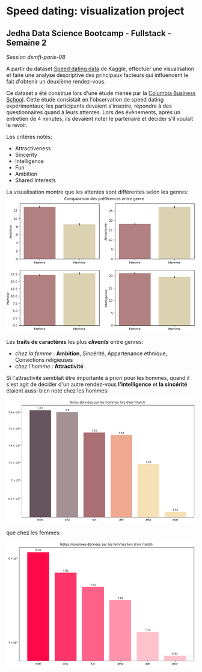 # Speed dating: visualization project

## Jedha Data Science Bootcamp - Fullstack - Semaine 2

_Session dsmft-paris-08_

A partir du dataset [Speed dating data](https://www.kaggle.com/annavictoria/speed-dating-experiment/) de Kaggle, effectuer une visualisation et faire une analyse descriptive des principaux facteurs qui influencent le fait d'obtenir un deuxième rendez-vous.

Ce dataset a été constitué lors d'une étude menée par la [Columbia Business School](http://faculty.chicagobooth.edu/emir.kamenica/documents/genderDifferences.pdf).
Cette étude consistait en l'observation de speed dating expérimentaux; les participants devaient s'inscrire, répondre à des questionnaires quand à leurs attentes.
Lors des évènements, après un entretien de 4 minutes, ils devaient noter le partenaire et décider s'il voulait le revoir.

Les critères notés:
* Attractiveness
* Sincerity
* Intelligence
* Fun
* Ambition
* Shared Interests

La visualisation montre que les attentes sont différentes selon les genres:
![alt text](./images/comp_pref_sns_1.png)

Les **traits de caractères** les plus _**clivants**_ entre genres: 
- _chez la femme_ : **Ambition**, Sincérité, Appartenance ethnique, Convictions religieuses
- _chez l'homme_ : **Attractivité**

Si l'attractivité semblait être importante à priori pour les hommes,
quand il s'est agit de décider d'un autre rendez-vous **l'intelligence** et **la sincérité** 
étaient aussi bien noté chez les hommes:

![alt text](./images/moy_notes_donnees_homme_plt.png)

que chez les femmes:

![alt text](./images/moy_notes_donnees_femme_plt.png)

